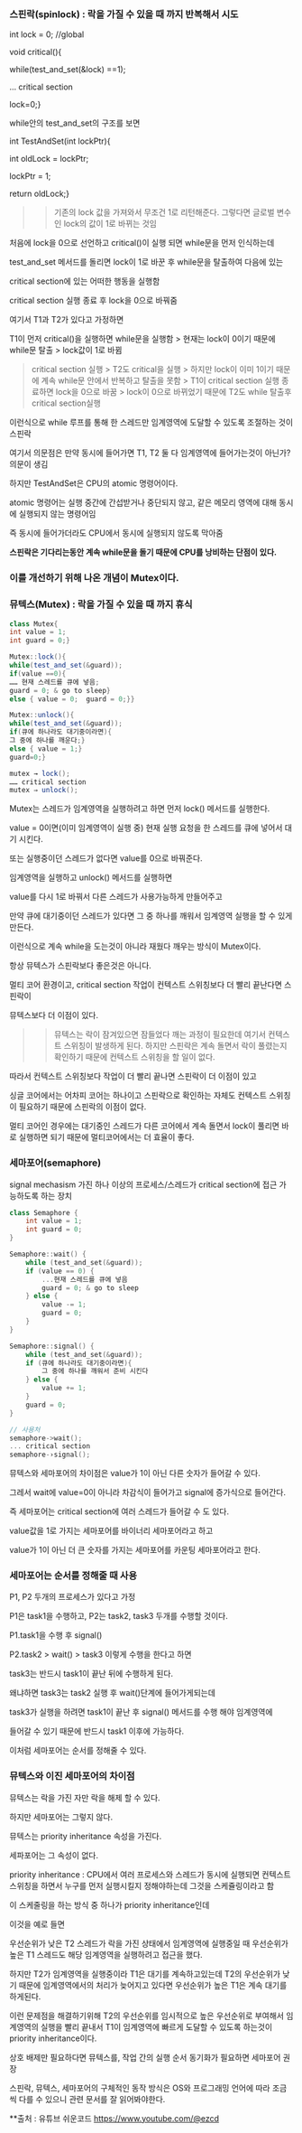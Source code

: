   

  

### 스핀락(spinlock) : 락을 가질 수 있을 때 까지 반복해서 시도

  

int lock = 0; //global

  

void critical(){

while(test_and_set(&lock) ==1);

… critical section

lock=0;}

  

while안의 test_and_set의 구조를 보면

int TestAndSet(int lockPtr){

int oldLock = lockPtr;

lockPtr = 1;

return oldLock;}

>> 기존의 lock 값을 가져와서 무조건 1로 리턴해준다. 그렇다면 글로벌 변수인 lock의 값이 1로 바뀌는 것임

  

처음에 lock을 0으로 선언하고 critical()이 실행 되면 while문을 먼저 인식하는데

test_and_set 메서드를 돌리면 lock이 1로 바꾼 후 while문을 탈출하여 다음에 있는

critical section에 있는 어떠한 행동을 실행함

critical section 실행 종료 후 lock을 0으로 바꿔줌

  

여기서 T1과 T2가 있다고 가정하면

T1이 먼저 critical()을 실행하면 while문을 실행함 > 현재는 lock이 0이기 때문에 while문 탈출 > lock값이 1로 바뀜

> critical section 실행 > T2도 critical을 실행 > 하지만 lock이 이미 1이기 때문에 계속 while문 안에서 반복하고 탈출을 못함 > T1이 critical section 실행 종료하면 lock을 0으로 바꿈 > lock이 0으로 바뀌었기 때문에 T2도 while 탈출후 critical section실행

  

이런식으로 while 루프를 통해 한 스레드만 임계영역에 도달할 수 있도록 조절하는 것이 스핀락

  

여기서 의문점은 만약 동시에 들어가면 T1, T2 둘 다 임계영역에 들어가는것이 아닌가? 의문이 생김

하지만 TestAndSet은 CPU의 atomic 명령어이다.

atomic 명령어는 실행 중간에 간섭받거나 중단되지 않고, 같은 메모리 영역에 대해 동시에 실행되지 않는 명령어임

즉 동시에 들어가더라도 CPU에서 동시에 실행되지 않도록 막아줌

  

**스핀락은 기다리는동안 계속 while문을 돌기 때문에 CPU를 낭비하는 단점이 있다.**

  

### 이를 개선하기 위해 나온 개념이 Mutex이다.

### 뮤텍스(Mutex) : 락을 가질 수 있을 때 까지 휴식

  

```Java
class Mutex{
int value = 1;
int guard = 0;}
```

```Java
Mutex::lock(){
while(test_and_set(&guard));
if(value ==0){
…… 현재 스레드를 큐에 넣음;
guard = 0; & go to sleep}
else { value = 0;  guard = 0;}}
```

```Java
Mutex::unlock(){
while(test_and_set(&guard));
if(큐에 하나라도 대기중이라면){
그 중에 하나를 깨운다;}
else { value = 1;}
guard=0;}
```

```Java
mutex → lock();
…… critical section
mutex ⇒ unlock();
```

  

Mutex는 스레드가 임계영역을 실행하려고 하면 먼저 lock() 메서드를 실행한다.

value = 0이면(이미 임계영역이 실행 중) 현재 실행 요청을 한 스레드를 큐에 넣어서 대기 시킨다.

또는 실행중이던 스레드가 없다면 value를 0으로 바꿔준다.

  

임계영역을 실행하고 unlock() 메서드를 실행하면

value를 다시 1로 바꿔서 다른 스레드가 사용가능하게 만들어주고

만약 큐에 대기중이던 스레드가 있다면 그 중 하나를 깨워서 임계영역 실행을 할 수 있게 만든다.

  

이런식으로 계속 while을 도는것이 아니라 재웠다 깨우는 방식이 Mutex이다.

  

항상 뮤텍스가 스핀락보다 좋은것은 아니다.

멀티 코어 환경이고, critical section 작업이 컨텍스트 스위칭보다 더 빨리 끝난다면 스핀락이

뮤텍스보다 더 이점이 있다.

>> 뮤텍스는 락이 잠겨있으면 잠들었다 깨는 과정이 필요한데 여기서 컨텍스트 스위칭이 발생하게 된다. 하지만 스핀락은 계속 돌면서 락이 풀렸는지 확인하기 때문에 컨텍스트 스위칭을 할 일이 없다.

따라서 컨텍스트 스위칭보다 작업이 더 빨리 끝나면 스핀락이 더 이점이 있고

싱글 코어에서는 어차피 코어는 하나이고 스핀락으로 확인하는 자체도 컨텍스트 스위칭이 필요하기 때문에 스핀락의 이점이 없다.

멀티 코어인 경우에는 대기중인 스레드가 다른 코어에서 계속 돌면서 lock이 풀리면 바로 실행하면 되기 때문에 멀티코어에서는 더 효율이 좋다.

  

### 세마포어(semaphore)

signal mechasism 가진 하나 이상의 프로세스/스레드가 critical section에 접근 가능하도록 하는 장치

  

```C++
class Semaphore {
	int value = 1;
	int guard = 0;
}

Semaphore::wait() {
	while (test_and_set(&guard));
	if (value == 0) {
		...현재 스레드를 큐에 넣음
		guard = 0; & go to sleep
	} else {
		value -= 1;
		guard = 0;
	}
}

Semaphore::signal() {
	while (test_and_set(&guard));
	if (큐에 하나라도 대기중이라면){
		그 중에 하나를 깨워서 준비 시킨다
	} else {
		value += 1;
	}
	guard = 0;
}

// 사용처
semaphore->wait();
... critical section
semaphore-›signal();
```

  

뮤텍스와 세마포어의 차이점은 value가 1이 아닌 다른 숫자가 들어갈 수 있다.

그레서 wait에 value=0이 아니라 차감식이 들어가고 signal에 증가식으로 들어간다.

즉 세마포어는 critical section에 여러 스레드가 들어갈 수 도 있다.

  

value값을 1로 가지는 세마포어를 바이너리 세마포어라고 하고

value가 1이 아닌 더 큰 숫자를 가지는 세마포어를 카운팅 세마포어라고 한다.

  

### 세마포어는 순서를 정해줄 때 사용

P1, P2 두개의 프로세스가 있다고 가정

P1은 task1을 수행하고, P2는 task2, task3 두개를 수행할 것이다.

  

P1.task1을 수행 후 signal()

  

P2.task2 > wait() > task3 이렇게 수행을 한다고 하면

  

task3는 반드시 task1이 끝난 뒤에 수행하게 된다.

왜냐하면 task3는 task2 실행 후 wait()단계에 들어가게되는데

task3가 실행을 하려면 task1이 끝난 후 signal() 메서드를 수행 해야 임계영역에

들어갈 수 있기 때문에 반드시 task1 이후에 가능하다.

  

이처럼 세마포어는 순서를 정해줄 수 있다.

  

### 뮤텍스와 이진 세마포어의 차이점

뮤텍스는 락을 가진 자만 락을 해제 할 수 있다.

하지만 세마포어는 그렇지 않다.

  

뮤텍스는 priority inheritance 속성을 가진다.

세파포어는 그 속성이 없다.

  

priority inheritance : CPU에서 여러 프로세스와 스레드가 동시에 실행되면 컨텍스트 스위칭을 하면서 누구를 먼저 실행시킬지 정해야하는데 그것을 스케쥴링이라고 함

이 스케줄링을 하는 방식 중 하나가 priority inheritance인데

이것을 예로 들면

우선순위가 낮은 T2 스레드가 락을 가진 상태에서 임계영역에 실행중일 때 우선순위가 높은 T1 스레드도 해당 임계영역을 실행하려고 접근을 했다.

하지만 T2가 임계영역을 실행중이라 T1은 대기를 계속하고있는데 T2의 우선순위가 낮기 때문에 임계영역에서의 처리가 늦어지고 있다면 우선순위가 높은 T1은 계속 대기를 하게된다.

이런 문제점을 해결하기위해 T2의 우선순위를 임시적으로 높은 우선순위로 부여해서 임계영역의 실행을 빨리 끝내서 T1이 임계영역에 빠르게 도달할 수 있도록 하는것이 priority inheritance이다.

  

  

상호 배제만 필요하다면 뮤텍스를, 작업 간의 실행 순서 동기화가 필요하면 세마포어 권장

  

스핀락, 뮤텍스, 세마포어의 구체적인 동작 방식은 OS와 프로그래밍 언어에 따라 조금씩 다를 수 있으니 관련 문서를 잘 읽어봐야한다.


**출처 : 유튜브 쉬운코드 https://www.youtube.com/@ezcd